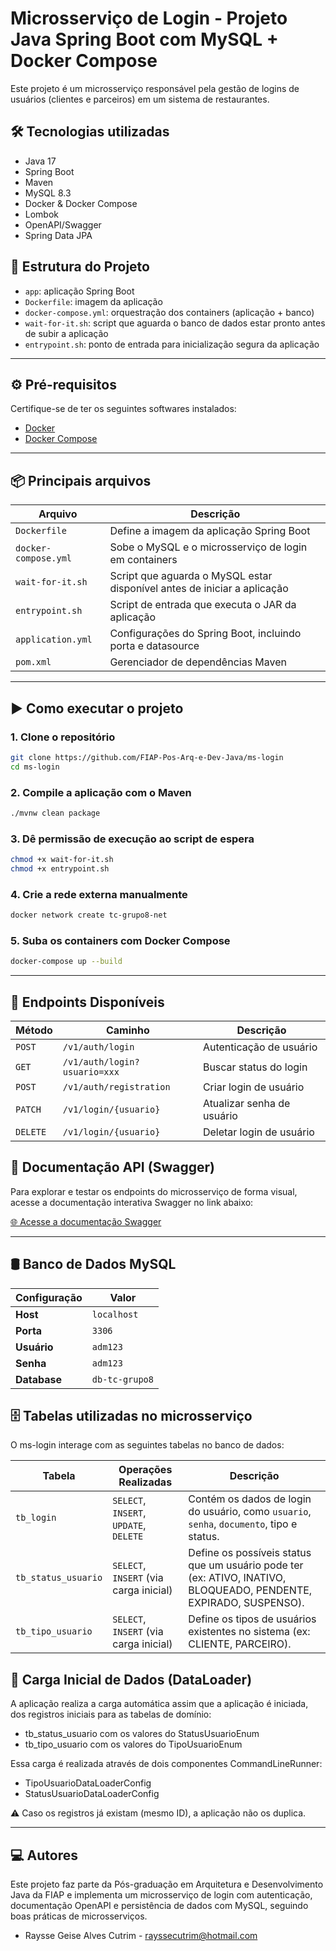 # Microsserviço de Login - Projeto Java Spring Boot com MySQL + Docker Compose

Este projeto é um microsserviço responsável pela gestão de logins de usuários (clientes e parceiros) em um sistema de restaurantes.

## 🛠 Tecnologias utilizadas

- Java 17
- Spring Boot
- Maven
- MySQL 8.3
- Docker & Docker Compose
- Lombok
- OpenAPI/Swagger
- Spring Data JPA

## 📁 Estrutura do Projeto

- `app`: aplicação Spring Boot
- `Dockerfile`: imagem da aplicação
- `docker-compose.yml`: orquestração dos containers (aplicação + banco)
- `wait-for-it.sh`: script que aguarda o banco de dados estar pronto antes de subir a aplicação
- `entrypoint.sh`: ponto de entrada para inicialização segura da aplicação

---

## ⚙️ Pré-requisitos

Certifique-se de ter os seguintes softwares instalados:

 
- [Docker](https://www.docker.com/)
- [Docker Compose](https://docs.docker.com/compose/)

---

## 📦 Principais arquivos

| Arquivo              | Descrição                                                                |
|----------------------|--------------------------------------------------------------------------|
| `Dockerfile`         | Define a imagem da aplicação Spring Boot                                 |
| `docker-compose.yml` | Sobe o MySQL e o microsserviço de login em containers                    |
| `wait-for-it.sh`     | Script que aguarda o MySQL estar disponível antes de iniciar a aplicação |
| `entrypoint.sh`      | Script de entrada que executa o JAR da aplicação                         |
| `application.yml`    | Configurações do Spring Boot, incluindo porta e datasource               |
| `pom.xml`            | Gerenciador de dependências Maven                                        |

---

## ▶️ Como executar o projeto

### 1. Clone o repositório

```bash
git clone https://github.com/FIAP-Pos-Arq-e-Dev-Java/ms-login
cd ms-login

```
### 2. Compile a aplicação com o Maven

```bash
./mvnw clean package

```
### 3. Dê permissão de execução ao script de espera

```bash
chmod +x wait-for-it.sh
chmod +x entrypoint.sh

```
### 4. Crie a rede externa manualmente

```bash
docker network create tc-grupo8-net

```
### 5. Suba os containers com Docker Compose

```bash
docker-compose up --build
```

---

## 🔗 Endpoints Disponíveis

| Método   | Caminho                      | Descrição                  |
|----------|------------------------------|----------------------------|
| `POST`   | `/v1/auth/login`             | Autenticação de usuário    |
| `GET`    | `/v1/auth/login?usuario=xxx` | Buscar status do login     |
| `POST`   | `/v1/auth/registration`      | Criar login de usuário     |
| `PATCH`  | `/v1/login/{usuario}`        | Atualizar senha de usuário |
| `DELETE` | `/v1/login/{usuario}`        | Deletar login de usuário   |

## 🚀 Documentação API (Swagger)

Para explorar e testar os endpoints do microsserviço de forma visual, acesse a documentação interativa Swagger no link abaixo:

[🌐 Acesse a documentação Swagger](http://localhost:9207/ms-login/swagger-ui.html)

---

## 🛢️ Banco de Dados MySQL

| Configuração | Valor          |
|--------------|----------------|
| **Host**     | `localhost`    |
| **Porta**    | `3306`         |
| **Usuário**  | `adm123`       |
| **Senha**    | `adm123`       |
| **Database** | `db-tc-grupo8` |

## 🗄️ Tabelas utilizadas no microsserviço

O ms-login interage com as seguintes tabelas no banco de dados:

| Tabela              | Operações Realizadas                   | Descrição                                                                                                         |
| ------------------- | -------------------------------------- |-------------------------------------------------------------------------------------------------------------------|
| `tb_login`          | `SELECT`, `INSERT`, `UPDATE`, `DELETE` | Contém os dados de login do usuário, como `usuario`, `senha`, `documento`, tipo e status.                         |
| `tb_status_usuario` | `SELECT`, `INSERT` (via carga inicial) | Define os possíveis status que um usuário pode ter (ex: ATIVO, INATIVO, BLOQUEADO, PENDENTE, EXPIRADO, SUSPENSO). |
| `tb_tipo_usuario`   | `SELECT`, `INSERT` (via carga inicial) | Define os tipos de usuários existentes no sistema (ex: CLIENTE, PARCEIRO).                                        |


## 🧪 Carga Inicial de Dados (DataLoader)

A aplicação realiza a carga automática assim que a aplicação é iniciada, dos registros iniciais para as tabelas de domínio:

- tb_status_usuario com os valores do StatusUsuarioEnum
- tb_tipo_usuario com os valores do TipoUsuarioEnum

Essa carga é realizada através de dois componentes CommandLineRunner:

- TipoUsuarioDataLoaderConfig
- StatusUsuarioDataLoaderConfig

⚠️ Caso os registros já existam (mesmo ID), a aplicação não os duplica.

---

## ‍💻 Autores

Este projeto faz parte da Pós-graduação em Arquitetura e Desenvolvimento Java da FIAP e implementa um microsserviço de login com autenticação, documentação OpenAPI e persistência de dados com MySQL, seguindo boas práticas de microsserviços.

- Raysse Geise Alves Cutrim - rayssecutrim@hotmail.com